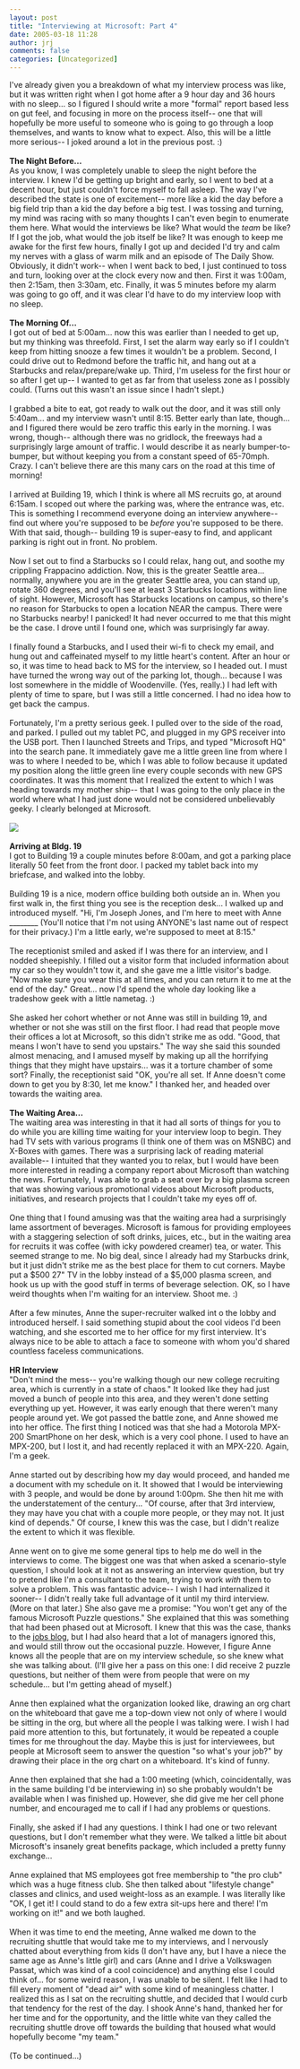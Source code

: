 ```yaml
---
layout: post
title: "Interviewing at Microsoft: Part 4"
date: 2005-03-18 11:28
author: jrj
comments: false
categories: [Uncategorized]
---
```

I've already given you a breakdown of what my interview process was like, but it was written right when I got home after a 9 hour day and 36 hours with no sleep... so I figured I should write a more "formal" report based less on gut feel, and focusing in more on the process itself-- one that will hopefully be more useful to someone who is going to go through a  loop themselves, and wants to know what to expect. Also, this will be a little more serious-- I joked around a lot in the previous post. :)<br /><br />**The Night Before...**<br />As you know, I was completely unable to sleep the night before the interview. I knew I'd be getting up bright and early, so I went to bed at a decent hour, but just couldn't force myself to fall asleep. The way I've described the state is one of excitement-- more like a kid the day before a big field trip than a kid the day before a big test. I was tossing and turning, my mind was racing with so many thoughts I can't even begin to enumerate them here. What would the interviews be like? What would the *team* be like? If I got the job, what would the job itself be like? It was enough to keep me awake for the first few hours, finally I got up and decided I'd try and calm my nerves with a glass of warm milk and an episode of The Daily Show. Obviously, it didn't work-- when I went back to bed, I just continued to toss and turn, looking over at the clock every now and then. First it was 1:00am, then 2:15am, then 3:30am, etc. Finally, it was 5 minutes before my alarm was going to go off, and it was clear I'd have to do my interview loop with  no sleep.<br /><br />**The Morning Of...**<br />I got out of bed at 5:00am... now this was earlier than I needed to get up, but my thinking was threefold. First, I set the alarm way early so if I couldn't keep from hitting snooze a few times it wouldn't be a problem. Second, I could drive out to Redmond before the traffic hit, and hang out at a Starbucks and relax/prepare/wake up. Third, I'm useless for the first hour or so after I get up-- I wanted to get as far from that useless zone as I possibly could. (Turns out this wasn't an issue since I hadn't slept.)<br /><br />I grabbed a bite to eat, got ready to walk out the door, and it was still only 5:40am... and my interview wasn't until 8:15. Better early than late, though... and I figured there would be zero traffic this early in the morning. I was wrong, though-- although there was no gridlock, the freeways had a surprisingly large amount of traffic. I would describe it as nearly bumper-to-bumper, but without keeping you from a constant speed of 65-70mph. Crazy. I can't believe there are this many cars on the road at this time of morning!<br /><br />I arrived at Building 19, which I think is where all MS recruits go, at around 6:15am. I scoped out where the parking was, where the entrance was, etc. This is something I recommend everyone doing an interview anywhere-- find out where you're supposed to be *before* you're supposed to be there. With that said, though-- building 19 is super-easy to find, and applicant parking is right out in front. No problem.<br /><br />Now I set out to find a Starbucks so I could relax, hang out, and soothe my crippling Frappacino addiction. Now, this is the greater Seattle area... normally, anywhere you are in the greater Seattle area, you can stand up, rotate 360 degrees, and you'll see at least 3 Starbucks locations within line of sight. However, Microsoft has Starbucks locations on campus, so there's no reason for Starbucks to open a location NEAR the campus. There were no Starbucks nearby! I panicked! It had never occurred to me that this might be the case. I drove until I found one, which was surprisingly far away. <br /><br />I finally found a Starbucks, and I used their wi-fi to check my email, and hung out and caffeinated myself to my little heart's content. After an hour or so, it was time to head back to MS for the interview, so I headed out. I must have turned the wrong way out of the parking lot, though... because I was lost somewhere in the middle of Woodenville. (Yes, really.) I had left with plenty of time to spare, but I was still a little concerned. I had no idea how to get back the campus. <br /><br />Fortunately, I'm a pretty serious geek. I pulled over to the side of the road, and parked. I pulled out my tablet PC, and plugged in my GPS receiver into the USB port. Then I launched Streets and Trips, and typed "Microsoft HQ" into the search pane. It immediately gave me a little green line from where I was to where I needed to be, which I was able to follow because it updated my position along the little green line every couple seconds with new GPS coordinates. It was this moment that I realized the extent to which I was heading towards my mother ship-- that I was going to the only place in the world where what I had just done would not be considered unbelievably geeky. I clearly belonged at Microsoft. <br /><br /><img src="http://www.jrj.org/lostms.gif" /><br /><br />**Arriving at Bldg. 19**<br />I got to Building 19 a couple minutes before 8:00am, and got a parking place literally 50 feet from the front door. I packed my tablet back into my briefcase, and walked into the lobby.<br /><br />Building 19 is a nice, modern office building both outside an in. When you first walk in, the first thing you see is the reception desk... I walked up and introduced myself. "Hi, I'm Joseph Jones, and I'm here to meet with Anne ________ (You'll notice that I'm not using ANYONE's last name out of respect for their privacy.) I'm a little early, we're supposed to meet at 8:15."<br /><br />The receptionist smiled and asked if I was there for an interview, and I nodded sheepishly. I filled out a visitor form that included information about my car so they wouldn't tow it, and she gave me a little visitor's badge. "Now make sure you wear this at all times, and you can return it to me at the end of the day." Great... now I'd spend the whole day looking like a tradeshow geek with a little nametag. :)<br /><br />She asked her cohort whether or not Anne was still in building 19, and whether or not she was still on the first floor. I had read that people move their offices a lot at Microsoft, so this didn't strike me as odd. "Good, that means I won't have to send you upstairs." The way she said this sounded almost menacing, and I amused myself by making up all the horrifying things that they might have upstairs... was it a torture chamber of some sort? Finally, the receptionist said "OK, you're all set. If Anne doesn't come down to get you by 8:30, let me know." I thanked her, and headed over towards the waiting area.<br /><br />**The Waiting Area...**<br />The waiting area was interesting in that it had all sorts of things for you to do while you are killing time waiting for your interview loop to begin. They had TV sets with various programs (I think one of them was on MSNBC) and X-Boxes with games. There was a surprising lack of reading material available-- I intuited that they wanted you to relax, but I would have been more interested in reading a company report about Microsoft than watching the news. Fortunately, I was able to grab a seat over by a big plasma screen that was showing various promotional videos about Microsoft products, initiatives, and research projects that I couldn't take my eyes off of. <br /><br />One thing that I found amusing was that the waiting area had a surprisingly lame assortment of beverages. Microsoft is famous for providing employees with a staggering selection of soft drinks, juices, etc., but in the waiting area for recruits it was coffee (with icky powdered creamer) tea, or water. This seemed strange to me. No big deal, since I already had my Starbucks drink, but it just didn't strike me as the best place for them to cut corners. Maybe put a $500 27" TV in the lobby instead of a $5,000 plasma screen, and hook us up with the good stuff in terms of beverage selection. OK, so I have weird thoughts when I'm waiting for an interview. Shoot me.  :)<br /><br />After a few minutes, Anne the super-recruiter walked int
o the lobby and introduced herself. I said something stupid about the cool videos I'd been watching, and she escorted me to her office for my first interview. It's always nice to be able to attach a face to someone with whom you'd shared countless faceless communications.<br /><br />**HR Interview**<br />"Don't mind the mess-- you're walking though our new college recruiting area, which is currently in a state of chaos." It looked like they had just moved a bunch of people into this area, and they weren't done setting everything up yet. However, it was early enough that there weren't many people around yet. We got passed the battle zone, and Anne showed me into her office. The first thing I noticed was that she had a Motorola MPX-200 SmartPhone on her desk, which is a very cool phone. I used to have an MPX-200, but I lost it, and had recently replaced it with an MPX-220. Again, I'm a geek. <br /><br />Anne started out by describing how my day would proceed, and handed me a document with my schedule on it. It showed that I would be interviewing with 3 people, and would be done by around 1:00pm. She then hit me with the understatement of the century... "Of course, after that 3rd interview, they may have you chat with a couple more people, or they may not. It just kind of depends." Of course, I knew this was the case, but I didn't realize the extent to which it was flexible.<br /><br />Anne went on to give me some general tips to help me do well in the interviews to come. The biggest one was that when asked a scenario-style question, I should look at it not as answering an interview question, but try to pretend like I'm a consultant to the team, trying to work *with* them to solve a problem. This was fantastic advice-- I wish I had internalized it sooner-- I didn't really take full advantage of it until my third interview. (More on that later.) She also gave me a promise:  "You won't get any of the famous Microsoft Puzzle questions." She explained that this was something that had been phased out at Microsoft. I knew that this was the case, thanks to the <a href="http://blogs.msdn.com/jobsblog" target="_blank">jobs blog</a>, but I had also heard that a lot of managers ignored this, and would still throw out the occasional puzzle. However, I figure Anne knows all the people that are on my interview schedule, so she knew what she was talking about. (I'll give her a pass on this one: I did receive 2 puzzle questions, but neither of them were from people that were on my schedule... but I'm getting ahead of myself.)<br /><br />Anne then explained what the organization looked like, drawing an org chart on the whiteboard that gave me a top-down view not only of where I would be sitting in the org, but where all the people I was talking were. I wish I had paid more attention to this, but fortunately, it would be repeated a couple times for me throughout the day. Maybe this is just for interviewees, but people at Microsoft seem to answer the question "so what's your job?" by drawing their place in the org chart on a whiteboard. It's kind of funny.<br /><br />Anne then explained that she had a 1:00 meeting (which, coincidentally, was in the same building I'd be interviewing in) so she probably wouldn't be available when I was finished up. However, she did give me her cell phone number, and encouraged me to call if I had any problems or questions. <br /><br />Finally, she asked if I had any questions. I think I had one or two relevant questions, but I don't remember what they were. We talked a little bit about Microsoft's insanely great benefits package, which included a pretty funny exchange...<br /><br />Anne explained that MS employees got free membership to "the pro club" which was a huge fitness club. She then talked about "lifestyle change" classes and clinics, and used weight-loss as an example. I was literally like "OK, I get it! I could stand to do a few extra sit-ups here and there! I'm working on it!" and we both laughed.<br /><br />When it was time to end the meeting, Anne walked me down to the recruiting shuttle that would take me to my interviews, and I nervously chatted about everything from kids (I don't have any, but I have a niece the same age as Anne's little girl) and cars (Anne and I drive a Volkswagen Passat, which was kind of a cool coincidence) and anything else I could think of... for some weird reason, I was unable to be silent. I felt like I had to fill every moment of "dead air" with some kind of meaningless chatter. I realized this as I sat on the recruiting shuttle, and decided that I would curb that tendency for the rest of the day. I shook Anne's hand, thanked her for her time and for the opportunity, and the little white van they called the recruiting shuttle drove off towards the building that housed what would hopefully become "my team."<br /><br />(To be continued...)
